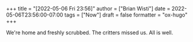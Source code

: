 +++
title = "[2022-05-06 Fri 23:56]"
author = ["Brian Wisti"]
date = 2022-05-06T23:56:00-07:00
tags = ["Now"]
draft = false
formatter = "ox-hugo"
+++

We're home and freshly scrubbed. The critters missed us. All is well.
